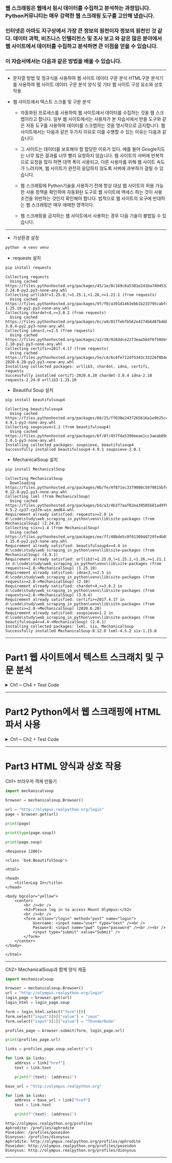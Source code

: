 ### <p>웹 스크래핑은 웹에서 원시 데이터를 수집하고 분석하는 과정입니다. Python커뮤니티는 매우 강력한 웹 스크래핑 도구를 고안해 냈습니다.</p>

### <p>인터넷은 아마도 지구상에서 가장 큰 정보의 원천이자 정보의 원천인 것 같다. 데이터 과학, 비즈니스 인텔리전스 및 조사 보고 와 같은 많은 분야에서 웹 사이트에서 데이터를 수집하고 분석하면 큰 이점을 얻을 수 있습니다.</p>

### <p>이 자습서에서는 다음과 같은 방법을 배울 수 있습니다.</p>

---

* 문자열 방법 및 정규식을 사용하여 웹 사이트 데이터 구문 분석
HTML구문 분석기를 사용하여 웹 사이트 데이터 구문 분석
양식 및 기타 웹 사이트 구성 요소와 상호 작용

* 웹 사이트에서 텍스트 스크롤 및 구문 분석
  * 자동화된 프로세스를 사용하여 웹 사이트에서 데이터를 수집하는 것을 웹 스크랩이라고 합니다. 일부 웹 사이트에서는 사용자가 본 자습서에서 만들 도구와 같은 자동 도구를 사용하여 데이터를 스크랩하는 것을 명시적으로 금지합니다. 웹 사이트에서는 다음과 같은 두가지 이유로 이를 수행할 수 있는 이유는 다음과 같습니다.

  * 그 사이트는 데이터를 보호해야 할 합당한 이유가 있다. 예를 들어 Google지도는 너무 많은 결과를 너무 빨리 요청하지 않습니다.
  웹 사이트의 서버에 반복적으로 요청을 많이 하면 대역 폭이 사용되고, 다른 사용자를 위해 웹 사이트 속도가 느려지며, 웹 사이트가 완전히 응답하지 않도록 서버에 과부하가 걸릴 수 있습니다.

  * 웹 스크래핑에 Python기술을 사용하기 전에 항상 대상 웹 사이트의 허용 가능한 사용 정책을 확인하여 자동화된 도구로 웹 사이트에 액세스 하는 것이 사용 조건을 위반하는 것인지 확인해야 합니다. 법적으로 웹 사이트의 요구에 반대하는 웹 스크래핑은 매우 애매한 영역이다.

  * 웹 스크래핑을 금지하는 웹 사이트에서 사용하는 경우 다음 기술이 불법일 수 있습니다.

---

* 가상환경 설정

```python
python -m venv venv
```

* requests 설치

```python
pip install requests
```

```console
Collecting requests
  Using cached https://files.pythonhosted.org/packages/45/1e/0c169c6a5381e241ba7404532c16a21d86ab872c9bed8bdcd4c423954103/requests-2.24.0-py2.py3-none-any.whl
Collecting urllib3!=1.25.0,!=1.25.1,<1.26,>=1.21.1 (from requests)
  Using cached https://files.pythonhosted.org/packages/9f/f0/a391d1463ebb1b233795cabfc0ef38d3db4442339de68f847026199e69d7/urllib3-1.25.10-py2.py3-none-any.whl
Collecting chardet<4,>=3.0.2 (from requests)
  Using cached https://files.pythonhosted.org/packages/bc/a9/01ffebfb562e4274b6487b4bb1ddec7ca55ec7510b22e4c51f14098443b8/chardet-3.0.4-py2.py3-none-any.whl
Collecting idna<3,>=2.5 (from requests)
  Using cached https://files.pythonhosted.org/packages/a2/38/928ddce2273eaa564f6f50de919327bf3a00f091b5baba8dfa9460f3a8a8/idna-2.10-py2.py3-none-any.whl
Collecting certifi>=2017.4.17 (from requests)
  Using cached https://files.pythonhosted.org/packages/5e/c4/6c4fe722df5343c33226f0b4e0bb042e4dc13483228b4718baf286f86d87/certifi-2020.6.20-py2.py3-none-any.whl
Installing collected packages: urllib3, chardet, idna, certifi, requests
Successfully installed certifi-2020.6.20 chardet-3.0.4 idna-2.10 requests-2.24.0 urllib3-1.25.10
```

* Beautiful Soup 설치

```python
pip install beautifulsoup4
```

```console
Collecting beautifulsoup4
  Using cached https://files.pythonhosted.org/packages/66/25/ff030e2437265616a1e9b25ccc864e0371a0bc3adb7c5a404fd661c6f4f6/beautifulsoup4-4.9.1-py3-none-any.whl
Collecting soupsieve>1.2 (from beautifulsoup4)
  Using cached https://files.pythonhosted.org/packages/6f/8f/457f4a5390eeae1cc3aeab89deb7724c965be841ffca6cfca9197482e470/soupsieve-2.0.1-py3-none-any.whl
Installing collected packages: soupsieve, beautifulsoup4
Successfully installed beautifulsoup4-4.9.1 soupsieve-2.0.1
```

* MechanicalSoup 설치
  
```python
pip install MechanicalSoup
```

```console
Collecting MechanicalSoup
  Downloading https://files.pythonhosted.org/packages/0b/fe/4f871ec3379080c5979815bfec3266871e555eebf4879f551a7e5dee4766/MechanicalSoup-0.12.0-py2.py3-none-any.whl
Collecting lxml (from MechanicalSoup)
  Using cached https://files.pythonhosted.org/packages/bd/a3/4b377aaf02ea39585b81ad9f630226e296d983e9a94d7b78a4bc5e27226d/lxml-4.5.2-cp37-cp37m-win_amd64.whl
Requirement already satisfied: requests>=2.0 in d:\code\study\web_scraping_in_python\venv\lib\site-packages (from MechanicalSoup) (2.24.0)
Collecting six>=1.4 (from MechanicalSoup)
  Using cached https://files.pythonhosted.org/packages/ee/ff/48bde5c0f013094d729fe4b0316ba2a24774b3ff1c52d924a8a4cb04078a/six-1.15.0-py2.py3-none-any.whl
Requirement already satisfied: beautifulsoup4>=4.4 in d:\code\study\web_scraping_in_python\venv\lib\site-packages (from MechanicalSoup) (4.9.1)
Requirement already satisfied: urllib3!=1.25.0,!=1.25.1,<1.26,>=1.21.1 in d:\code\study\web_scraping_in_python\venv\lib\site-packages (from requests>=2.0->MechanicalSoup) (1.25.10)
Requirement already satisfied: idna<3,>=2.5 in d:\code\study\web_scraping_in_python\venv\lib\site-packages (from requests>=2.0->MechanicalSoup) (2.10)
Requirement already satisfied: chardet<4,>=3.0.2 in d:\code\study\web_scraping_in_python\venv\lib\site-packages (from requests>=2.0->MechanicalSoup) (3.0.4)
Requirement already satisfied: certifi>=2017.4.17 in d:\code\study\web_scraping_in_python\venv\lib\site-packages (from requests>=2.0->MechanicalSoup) (2020.6.20)
Requirement already satisfied: soupsieve>1.2 in d:\code\study\web_scraping_in_python\venv\lib\site-packages (from beautifulsoup4>=4.4->MechanicalSoup) (2.0.1)
Installing collected packages: lxml, six, MechanicalSoup
Successfully installed MechanicalSoup-0.12.0 lxml-4.5.2 six-1.15.0
```
---

# Part1 웹 사이트에서 텍스트 스크래치 및 구문 분석

<details>
<summary>Ch1 ~ Ch4 + Test Code</summary>
<div markdown="1">
Ch 1> 첫번째 웹 스크래퍼

```python
from urllib.request import urlopen

url = "http://olympus.realpython.org/profiles/aphrodite"
page = urlopen(url)
print(page)

html_bytes = page.read()
html = html_bytes.decode("utf-8")
print(html)
```

```console
<http.client.HTTPResponse object at 0x000001E62653A668>

<html>

<head>
    <title>Profile: Aphrodite</title>
</head>

<body bgcolor="yellow">
    <center>
        <br><br>
        <img src="/static/aphrodite.gif" />
        <h2>Name: Aphrodite</h2>
        <br><br>
        Favorite animal: Dove
        <br><br>
        Favorite color: Red
        <br><br>
        Hometown: Mount Olympus
    </center>
</body>

</html>
```

---

Ch2> 문자열 메소드를 사용하여 HTML에서 텍스트 추출

```python
from urllib.request import urlopen

url = "http://olympus.realpython.org/profiles/aphrodite"
page = urlopen(url)

html_bytes = page.read()
html = html_bytes.decode("utf-8")

title_index = html.find("<title>")
print(title_index)

start_index = title_index + len("<title>")
print(start_index)

end_index = html.find("</title>")
print(end_index)

title = html[start_index:end_index]
print(title)

url = "http://olympus.realpython.org/profiles/poseidon"

page = urlopen(url)
html = page.read().decode("utf-8")
start_index = html.find("<title>") + len("<title>")
end_index = html.find("</title>")
title = html[start_index:end_index]

print(title)
```

```console
14
21
39
Profile: Aphrodite

<head>
<title >Profile: Poseidon
```

---

Ch3> 정규 표현식에 대한 우선 순위

```python
import re

find_all_ex1 = re.findall("ab*c", "ac")

print(find_all_ex1)

find_all_ex2 = re.findall("ab*c", "abcd")
find_all_ex3 = re.findall("ab*c", "acc")
find_all_ex4 = re.findall("ab*c", "abcac")
find_all_ex5 = re.findall("ab*c", "abdc")

print(find_all_ex2)
print(find_all_ex3)
print(find_all_ex4)
print(find_all_ex5)

find_all_ex6 = re.findall("ab*c", "ABC")
find_all_ex7 = re.findall("ab*c", "ABC", re.IGNORECASE)

print(find_all_ex6)
print(find_all_ex7)

find_all_ex7 = re.findall("a.c", "abc")
find_all_ex8 = re.findall("a.c", "abbc")
find_all_ex9 = re.findall("a.c", "ac")
find_all_ex10 = re.findall("a.c", "acc")

print(find_all_ex7)
print(find_all_ex8)
print(find_all_ex9)
print(find_all_ex10)

find_all_ex11 = re.findall("a.*c", "abc")
find_all_ex12 = re.findall("a.*c", "abbc")
find_all_ex13 = re.findall("a.*c", "ac")
find_all_ex14 = re.findall("a.*c", "acc")

print(find_all_ex11)
print(find_all_ex12)
print(find_all_ex13)
print(find_all_ex14)

match_results = re.search("ab*c", "ABC", re.IGNORECASE)
match_results_group = match_results.group()

print(match_results_group)

string = "Everything is <replaced> if it's in <tags>."
string = re.sub("<.*>", "ELEPHANTS", string)

print(string)

string2 = "Everything is <replaced> if it's in <tags>."
string2 = re.sub("<.*?>", "ELEPHANTS", string2)

print(string2)
```

```console
['ac']
['abc']
['ac']
['abc', 'ac']
[]
[]
['ABC']
['abc']
[]
[]
['acc']
['abc']
['abbc']
['ac']
['acc']
ABC
Everything is ELEPHANTS.
Everything is ELEPHANTS if it's in ELEPHANTS.
```

---

Ch4> 정규 표현식을 사용하여 HTML에서 텍스트 추출

```python
import re
from urllib.request import urlopen

url = "http://olympus.realpython.org/profiles/dionysus"
page = urlopen(url)
html = page.read().decode("utf-8")

pattern = "<title.*?>.*?</title.*?>"

match_results = re.search(pattern, html, re.IGNORECASE)

title = match_results.group()
title = re.sub("<.*?>", "", title)

print(title)
```

```console
Profile: Dionysus
```

---
Part 1 테스트>

```python
from urllib.request import urlopen

url = "http://olympus.realpython.org/profiles/dionysus"

html_page = urlopen(url)

html_text = html_page.read().decode("utf-8")

for string in ["Name: ", "Favorite Color:"]:
    string_start_idx = html_text.find(string)
   
    text_start_idx = string_start_idx + len(string)

    next_html_tag_offset = html_text[text_start_idx:].find("<")
    text_end_idx = text_start_idx + next_html_tag_offset

    raw_text = html_text[text_start_idx:text_end_idx]

    clean_text = raw_text.strip(" \r\n\t")

    print(clean_text)
```

```console
Dionysus
Wine
```
</div>
</details>

---

# Part2 Python에서 웹 스크래핑에 HTML 파서 사용

<details>
<summary>Ch1 ~ Ch2 + Test Code</summary>
<div markdown="1">

Ch1> BeautifulSoup 객체 작성

```python
from bs4 import BeautifulSoup
from urllib.request import urlopen

url = "http://olympus.realpython.org/profiles/dionysus"

page = urlopen(url)

html = page.read().decode("utf-8")

soup = BeautifulSoup(html, "html.parser")

print(soup)
```

```console
<html>
<head>
<title>Profile: Dionysus</title> 
</head>
<body bgcolor="yellow">
<center>
<br/><br/>
<img src="/static/dionysus.jpg"/>
<h2>Name: Dionysus</h2>
<img src="/static/grapes.png"/><br/><br/>
Hometown: Mount Olympus
<br/><br/>
Favorite animal: Leopard <br/>
<br/>
Favorite Color: Wine
</center>
</body>
</html>
```

---

Ch2> BeautifulSoup 객체 사용


```python
from bs4 import BeautifulSoup
from urllib.request import urlopen

url = "http://olympus.realpython.org/profiles/dionysus"

page = urlopen(url)
html = page.read().decode("utf-8")
soup = BeautifulSoup(html, "html.parser")

print(soup.get_text())

find_all_ex1 = soup.find_all("img")

print(find_all_ex1)

image1, image2 = soup.find_all("img")
find_name_ex1 = image1.name
find_name_ex2 = image2.name

print(find_name_ex1)
print(find_name_ex2)

img_dic_1 = image1["src"]
img_dic_2 = image2["src"]

print(img_dic_1)
print(img_dic_2)

title = soup.title

print(title)

title_string = soup.title.string

print(title_string)

find_all_ex2 = soup.find_all("img", src="/static/dionysus.jpg")

print(find_all_ex2)
```

```console
Profile: Dionysus





Name: Dionysus

Hometown: Mount Olympus

Favorite animal: Leopard

Favorite Color: Wine




[<img src="/static/dionysus.jpg"/>, <img src="/static/grapes.png"/>]
img
img
/static/dionysus.jpg
/static/grapes.png
<title>Profile: Dionysus</title>
Profile: Dionysus
[<img src="/static/dionysus.jpg"/>]
```

---

Part 2 테스트>

```python
from urllib.request import urlopen
from bs4 import BeautifulSoup

base_url = "http://olympus.realpython.org"

html_page = urlopen(base_url + "/profiles")
html_text = html_page.read().decode("utf-8")

soup = BeautifulSoup(html_text, "html.parser")

for link in soup.find_all("a"):
    link_url = base_url + link["href"]
    print(link_url)
```

```console
http://olympus.realpython.org/profiles/aphrodite
http://olympus.realpython.org/profiles/poseidon
http://olympus.realpython.org/profiles/dionysus
```

</div>
</details>

---

# Part3 HTML 양식과 상호 작용

Ch1> 브라우저 객체 만들기
```python
import mechanicalsoup

browser = mechanicalsoup.Browser()

url = "http://olympus.realpython.org/login"
page = browser.get(url)

print(page)

print(type(page.soup))

print(page.soup)
```

```console
<Response [200]>

<class 'bs4.BeautifulSoup'>

<html>

<head>
    <title>Log In</title>
</head>

<body bgcolor="yellow">
    <center>
        <br /><br />
        <h2>Please log in to access Mount Olympus:</h2>
        <br /><br />
        <form action="/login" method="post" name="login">
            Username: <input name="user" type="text" /><br />
            Password: <input name="pwd" type="password" /><br /><br />
            <input type="submit" value="Submit" />
        </form>
    </center>
</body>

</html>
```

---

Ch2> MechanicalSoup과 함께 양식 제출

```python
import mechanicalsoup

browser = mechanicalsoup.Browser()
url = "http://olympus.realpython.org/login"
login_page = browser.get(url)
login_html = login_page.soup

form = login_html.select("form")[0]
form.select("input")[0]["value"] = "zeus"
form.select("input")[1]["value"] = "ThunderDude"

profiles_page = browser.submit(form, login_page.url)

print(profiles_page.url)

links = profiles_page.soup.select("a")

for link in links:
    address = link["href"]
    text = link.text

    print(f"{text}: {address}")

base_url = "http://olympus.realpython.org"

for link in links:
    address = base_url + link["href"]
    text = link.text

    print(f"{text}: {address}")

```

```console
http://olympus.realpython.org/profiles
Aphrodite: /profiles/aphrodite
Poseidon: /profiles/poseidon
Dionysus: /profiles/dionysus
Aphrodite: http://olympus.realpython.org/profiles/aphrodite
Poseidon: http://olympus.realpython.org/profiles/poseidon
Dionysus: http://olympus.realpython.org/profiles/dionysus
```

---